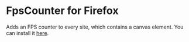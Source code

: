 # FpsCounter for Firefox
Adds an FPS counter to every site, which contains a canvas element. You can install it [here](https://addons.mozilla.org/en-US/firefox/addon/fpscounter/).
